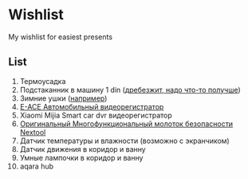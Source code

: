 # Wishlist
My wishlist for easiest presents


## List

1. Термоусадка
2. Подстаканник в машину 1 din ([дребезжит, надо что-то получше](https://aliexpress.ru/item/4001271879105.html))
3. Зимние ушки ([например](https://ushkin-magazin.ru/catalog/modeli_180s_man/))
4. [E-ACE Автомобильный видеорегистратор](https://aliexpress.ru/item/32894922089.html)
5. Xiaomi Mijia Smart car dvr видеорегистратор
6. [Оригинальный Многофункциональный молоток безопасности Nextool](https://aliexpress.ru/item/1005001483059623.html)
7. Датчик температуры и влажности (возможно с экранчиком)
8. Датчик движения в коридор и ванну
9. Умные лампочки в коридор и ванну
10. aqara hub

